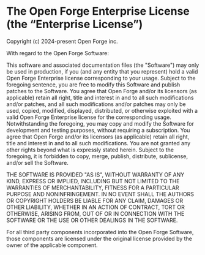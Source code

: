 # The Open Forge Enterprise License (the “Enterprise License”)

Copyright (c) 2024-present Open Forge inc.

With regard to the Open Forge Software:

This software and associated documentation files (the "Software") may only be used in production, if
you (and any entity that you represent) hold a valid Open Forge Enterprise license corresponding to your
usage. Subject to the foregoing sentence, you are free to modify this Software and publish patches
to the Software. You agree that Open Forge and/or its licensors (as applicable) retain all right, title and
interest in and to all such modifications and/or patches, and all such modifications and/or patches
may only be used, copied, modified, displayed, distributed, or otherwise exploited with a valid Open Forge
Enterprise license for the corresponding usage. Notwithstanding the foregoing, you may copy and
modify the Software for development and testing purposes, without requiring a subscription. You
agree that Open Forge and/or its licensors (as applicable) retain all right, title and interest in and to
all such modifications. You are not granted any other rights beyond what is expressly stated herein.
Subject to the foregoing, it is forbidden to copy, merge, publish, distribute, sublicense, and/or
sell the Software.

THE SOFTWARE IS PROVIDED "AS IS", WITHOUT WARRANTY OF ANY KIND, EXPRESS OR IMPLIED, INCLUDING BUT
NOT LIMITED TO THE WARRANTIES OF MERCHANTABILITY, FITNESS FOR A PARTICULAR PURPOSE AND
NONINFRINGEMENT. IN NO EVENT SHALL THE AUTHORS OR COPYRIGHT HOLDERS BE LIABLE FOR ANY CLAIM, DAMAGES
OR OTHER LIABILITY, WHETHER IN AN ACTION OF CONTRACT, TORT OR OTHERWISE, ARISING FROM, OUT OF OR IN
CONNECTION WITH THE SOFTWARE OR THE USE OR OTHER DEALINGS IN THE SOFTWARE.

For all third party components incorporated into the Open Forge Software, those components are licensed
under the original license provided by the owner of the applicable component.

